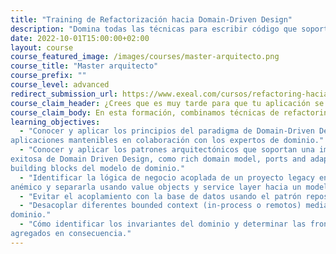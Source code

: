 ```yaml
---
title: "Training de Refactorización hacia Domain-Driven Design"
description: "Domina todas las técnicas para escribir código que soporte el paso del tiempo, desde el código limpio a la arquitectura de software."
date: 2022-10-01T15:00:00+02:00
layout: course
course_featured_image: /images/courses/master-arquitecto.png
course_title: "Master arquitecto"
course_prefix: ""
course_level: advanced
redirect_submission_url: https://www.exeal.com/cursos/refactoring-hacia-domain-driven-design/programa/
course_claim_header: ¿Crees que es muy tarde para que tu aplicación se beneficie de aplicar las técnicas de Domain-Driven Design, Arquitectura Hexagonal y CQRS?
course_claim_body: En esta formación, combinamos técnicas de refactoring con los principales fundamentos de Domain-Driven Design, para que puedas rescatar y modernizar cualquier aplicación legacy.
learning_objectives:
  - "Conocer y aplicar los principios del paradigma de Domain-Driven Design para escribir
aplicaciones mantenibles en colaboración con los expertos de dominio."
  - "Conocer y aplicar los patrones arquitectónicos que soportan una implementación
exitosa de Domain Driven Design, como rich domain model, ports and adapters y los
building blocks del modelo de dominio."
  - "Identificar la lógica de negocio acoplada de un proyecto legacy en forma de modelo
anémico y separarla usando value objects y service layer hacia un modelo rico."
  - "Evitar el acoplamiento con la base de datos usando el patrón repositorio."
  - "Desacoplar diferentes bounded context (in-process o remotos) mediante eventos de
dominio."
  - "Cómo identificar los invariantes del dominio y determinar las fronteras entre los
agregados en consecuencia."
---
```

